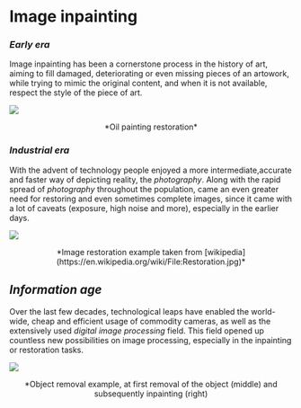 # Image inpainting
### _Early era_
Image inpainting has been a cornerstone process in the history of art, aiming to fill damaged, deteriorating or even missing pieces of an artowork, while trying to mimic the original content, and when it is not available, respect the style of the piece of art. 

![](https://github.com/atlantis-ar/notes/blob/main/assets/img/image_inpainting/oil_painting_restoration.jpeg)
<center>
*Oil painting restoration*
</center>

### _Industrial era_
With the advent of technology people enjoyed a more intermediate,accurate and faster way of depicting reality, the _photography_. Along with the rapid spread of _photography_ throughout the population, came an even greater need for restoring and even sometimes complete images, since it came with a lot of caveats (exposure, high noise and more), especially in the earlier days.

![](https://github.com/atlantis-ar/notes/blob/main/assets/img/image_inpainting/black_n_whie_restoration.jpg)
<center>
*Image restoration example taken from [wikipedia](https://en.wikipedia.org/wiki/File:Restoration.jpg)*
</center>

## _Information age_
Over the last few decades, technological leaps have enabled the world-wide, cheap and efficient usage of commodity cameras, as well as the extensively used _digital image processing_ field. This field opened up countless new possibilities on image processing, especially in the inpainting or restoration tasks.

![](https://github.com/atlantis-ar/notes/blob/main/assets/img/image_inpainting/object_removal.jpg)
<center>
*Object removal example, at first removal of the object (middle) and subsequently inpainting (right)
</center>

